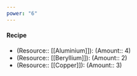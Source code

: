 ```yaml
---
power: "6"
---
```

#### Recipe
- (Resource:: [[Aluminium]]): (Amount:: 4)
- (Resource:: [[Beryllium]]): (Amount:: 2)
- (Resource:: [[Copper]]): (Amount:: 3)

